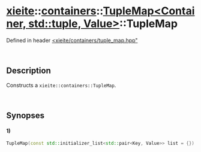 # [xieite](../../../../../../xieite.md)\:\:[containers](../../../../../../containers.md)\:\:[TupleMap<Container, std::tuple<Key>, Value>](../../../../tuple_map.md)\:\:TupleMap
Defined in header [<xieite/containers/tuple_map.hpp"](../../../../../../../include/xieite/containers/tuple_map.hpp)

&nbsp;

## Description
Constructs a `xieite::containers::TupleMap`.

&nbsp;

## Synopses
#### 1)
```cpp
TupleMap(const std::initializer_list<std::pair<Key, Value>> list = {}) noexcept;
```
